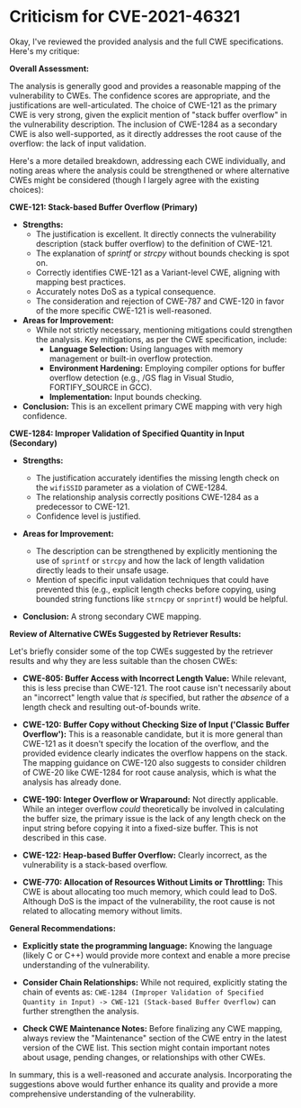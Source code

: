 # Criticism for CVE-2021-46321

Okay, I've reviewed the provided analysis and the full CWE specifications. Here's my critique:

**Overall Assessment:**

The analysis is generally good and provides a reasonable mapping of the vulnerability to CWEs. The confidence scores are appropriate, and the justifications are well-articulated. The choice of CWE-121 as the primary CWE is very strong, given the explicit mention of "stack buffer overflow" in the vulnerability description. The inclusion of CWE-1284 as a secondary CWE is also well-supported, as it directly addresses the root cause of the overflow: the lack of input validation.

Here's a more detailed breakdown, addressing each CWE individually, and noting areas where the analysis could be strengthened or where alternative CWEs might be considered (though I largely agree with the existing choices):

**CWE-121: Stack-based Buffer Overflow (Primary)**

*   **Strengths:**
    *   The justification is excellent. It directly connects the vulnerability description (stack buffer overflow) to the definition of CWE-121.
    *   The explanation of *sprintf* or *strcpy* without bounds checking is spot on.
    *   Correctly identifies CWE-121 as a Variant-level CWE, aligning with mapping best practices.
    *   Accurately notes DoS as a typical consequence.
    *   The consideration and rejection of CWE-787 and CWE-120 in favor of the more specific CWE-121 is well-reasoned.
*   **Areas for Improvement:**
    *   While not strictly necessary, mentioning mitigations could strengthen the analysis. Key mitigations, as per the CWE specification, include:
        *   **Language Selection:** Using languages with memory management or built-in overflow protection.
        *   **Environment Hardening:** Employing compiler options for buffer overflow detection (e.g., /GS flag in Visual Studio, FORTIFY_SOURCE in GCC).
        *   **Implementation:** Input bounds checking.
*   **Conclusion:** This is an excellent primary CWE mapping with very high confidence.

**CWE-1284: Improper Validation of Specified Quantity in Input (Secondary)**

*   **Strengths:**
    *   The justification accurately identifies the missing length check on the `wifiSSID` parameter as a violation of CWE-1284.
    *   The relationship analysis correctly positions CWE-1284 as a predecessor to CWE-121.
    *   Confidence level is justified.

*   **Areas for Improvement:**
    *   The description can be strengthened by explicitly mentioning the use of `sprintf` or `strcpy` and how the lack of length validation directly leads to their unsafe usage.
    *   Mention of specific input validation techniques that could have prevented this (e.g., explicit length checks before copying, using bounded string functions like `strncpy` or `snprintf`) would be helpful.

*   **Conclusion:** A strong secondary CWE mapping.

**Review of Alternative CWEs Suggested by Retriever Results:**

Let's briefly consider some of the top CWEs suggested by the retriever results and why they are less suitable than the chosen CWEs:

*   **CWE-805: Buffer Access with Incorrect Length Value:** While relevant, this is less precise than CWE-121. The root cause isn't necessarily about an "incorrect" length value that *is* specified, but rather the *absence* of a length check and resulting out-of-bounds write.

*   **CWE-120: Buffer Copy without Checking Size of Input ('Classic Buffer Overflow'):** This is a reasonable candidate, but it is more general than CWE-121 as it doesn't specify the location of the overflow, and the provided evidence clearly indicates the overflow happens on the stack. The mapping guidance on CWE-120 also suggests to consider children of CWE-20 like CWE-1284 for root cause analysis, which is what the analysis has already done.

*   **CWE-190: Integer Overflow or Wraparound:**  Not directly applicable. While an integer overflow *could* theoretically be involved in calculating the buffer size, the primary issue is the lack of any length check on the input string before copying it into a fixed-size buffer. This is not described in this case.

*   **CWE-122: Heap-based Buffer Overflow:** Clearly incorrect, as the vulnerability is a stack-based overflow.

*   **CWE-770: Allocation of Resources Without Limits or Throttling:** This CWE is about allocating too much memory, which could lead to DoS. Although DoS is the impact of the vulnerability, the root cause is not related to allocating memory without limits.

**General Recommendations:**

*   **Explicitly state the programming language:** Knowing the language (likely C or C++) would provide more context and enable a more precise understanding of the vulnerability.

*   **Consider Chain Relationships:** While not required, explicitly stating the chain of events as: `CWE-1284 (Improper Validation of Specified Quantity in Input) -> CWE-121 (Stack-based Buffer Overflow)` can further strengthen the analysis.

*   **Check CWE Maintenance Notes:** Before finalizing any CWE mapping, always review the "Maintenance" section of the CWE entry in the latest version of the CWE list. This section might contain important notes about usage, pending changes, or relationships with other CWEs.

In summary, this is a well-reasoned and accurate analysis. Incorporating the suggestions above would further enhance its quality and provide a more comprehensive understanding of the vulnerability.